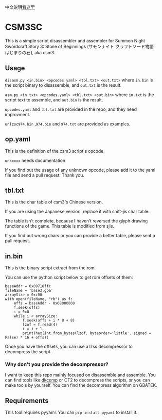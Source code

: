 中文说明[看这里](https://github.com/Cofflag/csm3sc/wiki)

# CSM3SC

This is a simple script disassembler and assembler for Summon Night Swordcraft Story 3: Stone of Beginnings (サモンナイト クラフトソード物語 はじまりの石), aka csm3.

## Usage

`disasm.py <in.bin> <opcodes.yaml> <tbl.txt> <out.txt>`
where `in.bin` is the script binary to disassemble, and `out.txt` is the result.

`asm.py <in.txt> <opcodes.yaml> <tbl.txt> <out.bin>`
where `in.txt` is the script text to assemble, and `out.bin` is the result.

`opcodes.yaml` and `tbl.txt` are provided in the repo, and they need improvment.

`unlzsc974.bin` ,`974.bin` and `974.txt` are provided as examples.

## op.yaml

This is the definition of the csm3 script's opcode.

`unkxxxx` needs documentation.

If you find out the usage of any unknown opcode, please add it to the yaml file and send a pull request. Thank you.

## tbl.txt

This is the char table of csm3's Chinese version.

If you are using the Japanese version, replace it with shift-jis char table.

The table isn't complete, because I haven't reversed the glyph drawing functions of the game. This table is modified from sjis.

If you find out wrong chars or you can provide a better table, please sent a pull request.

## in.bin

This is the binary script extract from the rom.

You can use the python script below to get rom offsets of them:

```
baseAddr = 0x09718ffc
fileName = 'base3.gba'
arraySize = 0xc00
with open(fileName, "rb") as f:
	offs = baseAddr - 0x08000000
	f.seek(offs)
	i = 0x0
	while i < arraySize:
		f.seek(offs + i * 8 + 8)
		lzof = f.read(4)
		i = i + 1
		print(hex(int.from_bytes(lzof, byteorder='little', signed = False) * 16 + offs))
```

Once you have the offsets, you can use a lzss decompressor to decompress the script.

### Why don't you provide the decompressor?

I want to keep this repo mainly focused on disassemble and assemble. You can find tools like [dkcomp](https://github.com/Kingizor/dkcomp) or CT2 to decompress the scripts, or you can make tools by yourself. You can find the decompress algorithm on GBATEK. 

## Requirements

This tool requires pyyaml. You can `pip install pyyaml` to install it.
